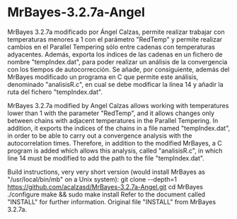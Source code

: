 # MrBayes-3.2.7a-Angel
MrBayes 3.2.7a modificado por Ángel Calzas, permite realizar trabajar
con temperaturas menores a 1 con el parámetro "RedTemp" y permite 
realizar cambios en el Parallel Tempering sólo entre cadenas con 
temperaturas adyacentes. Además, exporta los índices de las cadenas 
en un fichero de nombre "tempIndex.dat", para poder realizar un 
análisis de la convergencia con los tiempos de autocorrección.
Se añade, por consiguiente, además del MrBayes modificado un programa
en C que permite este análisis, denominado "analisisR.c", en cual se 
debe modificar la línea 14 y añadir la ruta del fichero "tempIndex.dat".

MrBayes 3.2.7a modified by Angel Calzas allows working with temperatures 
lower than 1 with the parameter "RedTemp", and it allows changes only 
between chains with adjacent temperatures in the Parallel Tempering. 
In addition, it exports the indices of the chains in a file named 
"tempIndex.dat", in order to be able to carry out a convergence analysis 
with the autocorrelation times. Therefore, in addition to the modified 
MrBayes, a C program is added which allows this analysis, called "analisisR.c", 
in which line 14 must be modified to add the path to the file "tempIndex.dat".

Build instructions, very very short version (would install MrBayes as
"/usr/local/bin/mb" on a Unix system):
    git clone --depth=1 https://github.com/acalzasd/MrBayes-3.2.7a-Angel.git
    cd MrBayes
    ./configure
    make && sudo make install
Refer to the document called "INSTALL" for further information. Original 
file "INSTALL" from MrBayes 3.2.7a.
